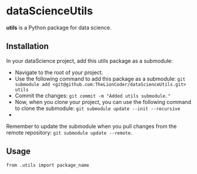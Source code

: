 # dataScienceUtils

**utils** is a Python package for data science.

## Installation
In your dataScience project, add this utils package as a submodule:
* Navigate to the root of your project.
* Use the following command to add this package as a submodule:
```git submodule add <git@github.com:TheLionCoder/dataScienceUtils.git> utils```
* Commit the changes:
```git commit -m "Added utils submodule."```
* Now, when you clone your project, you can use the following command to clone the submodule:
```git submodule update --init --recursive```
* 
Remember to update the submodule when you pull changes from the remote repository:
```git submodule update --remote```.

## Usage
```from .utils import package_name```
